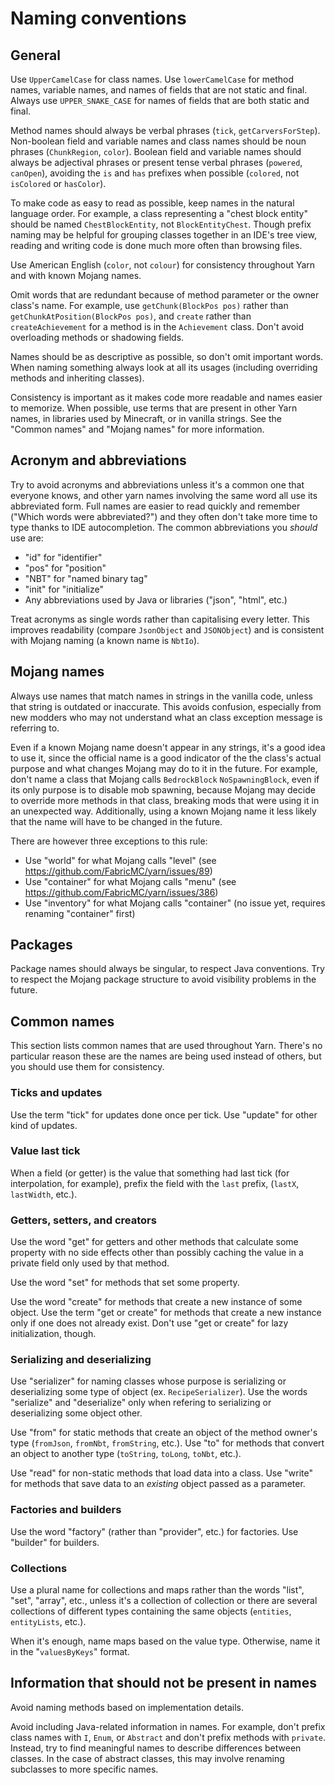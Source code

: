 # Naming conventions

## General

Use `UpperCamelCase` for class names. Use `lowerCamelCase` for method names, variable names, and names of fields that are not
static and final. Always use `UPPER_SNAKE_CASE` for names of fields that are both static and final.

Method names should always be verbal phrases (`tick`, `getCarversForStep`). Non-boolean field and variable names and class names
should be noun phrases (`ChunkRegion`, `color`). Boolean field and variable names should always be adjectival phrases or present
tense verbal phrases (`powered`, `canOpen`), avoiding the `is` and `has` prefixes when possible (`colored`, not `isColored` or
`hasColor`).

To make code as easy to read as possible, keep names in the natural language order. For example, a class representing a "chest
block entity" should be named `ChestBlockEntity`, not `BlockEntityChest`. Though prefix naming may be helpful for grouping
classes together in an IDE's tree view, reading and writing code is done much more often than browsing files.

Use American English (`color`, not `colour`) for consistency throughout Yarn and with known Mojang names.

Omit words that are redundant because of method parameter or the owner class's name. For example, use `getChunk(BlockPos pos)`
rather than `getChunkAtPosition(BlockPos pos)`, and `create` rather than `createAchievement` for a method is in the
`Achievement` class. Don't avoid overloading methods or shadowing fields.

Names should be as descriptive as possible, so don't omit important words. When naming something always look at all its usages
(including overriding methods and inheriting classes).

Consistency is important as it makes code more readable and names easier to memorize. When possible, use terms that are present
in other Yarn names, in libraries used by Minecraft, or in vanilla strings. See the "Common names" and "Mojang names" for more
information.

## Acronym and abbreviations

Try to avoid acronyms and abbreviations unless it's a common one that everyone knows, and other yarn names involving the same
word all use its abbreviated form. Full names are easier to read quickly and remember ("Which words were abbreviated?") and
they often don't take more time to type thanks to IDE autocompletion. The common abbreviations you *should* use are:

 - "id" for "identifier"
 - "pos" for "position"
 - "NBT" for "named binary tag"
 - "init" for "initialize"
 - Any abbreviations used by Java or libraries ("json", "html", etc.)

Treat acronyms as single words rather than capitalising every letter. This improves readability (compare `JsonObject` and
`JSONObject`) and is consistent with Mojang naming (a known name is `NbtIo`).

## Mojang names

Always use names that match names in strings in the vanilla code, unless that string is outdated or inaccurate. This avoids
confusion, especially from new modders who may not understand what an class exception message is referring to.

Even if a known Mojang name doesn't appear in any strings, it's a good idea to use it, since the official name is a good
indicator of the the class's actual purpose and what changes Mojang may do to it in the future. For example, don't name a class
that Mojang calls `BedrockBlock` `NoSpawningBlock`, even if its only purpose is to disable mob spawning, because Mojang may
decide to override more methods in that class, breaking mods that were using it in an unexpected way. Additionally, using a
known Mojang name it less likely that the name will have to be changed in the future.

There are however three exceptions to this rule:
 - Use "world" for what Mojang calls "level" (see https://github.com/FabricMC/yarn/issues/89)
 - Use "container" for what Mojang calls "menu" (see https://github.com/FabricMC/yarn/issues/386)
 - Use "inventory" for what Mojang calls "container" (no issue yet, requires renaming "container" first)

## Packages

Package names should always be singular, to respect Java conventions. Try to respect the Mojang package structure to avoid
visibility problems in the future.

## Common names

This section lists common names that are used throughout Yarn. There's no particular reason these are the names are being used
instead of others, but you should use them for consistency.

### Ticks and updates

Use the term "tick" for updates done once per tick. Use "update" for other kind of updates.

### Value last tick

When a field (or getter) is the value that something had last tick (for interpolation, for example), prefix the field with the
`last` prefix, (`lastX`, `lastWidth`, etc.).

### Getters, setters, and creators

Use the word "get" for getters and other methods that calculate some property with no side effects other than possibly caching
the value in a private field only used by that method.

Use the word "set" for methods that set some property.

Use the word "create" for methods that create a new instance of some object. Use the term "get or create" for methods that
create a new instance only if one does not already exist. Don't use "get or create" for lazy initialization, though. 

### Serializing and deserializing

Use "serializer" for naming classes whose purpose is serializing or deserializing some type of object (ex. `RecipeSerializer`).
Use the words "serialize" and "deserialize" only when refering to serializing or deserializing some object other.

Use "from" for static methods that create an object of the method owner's type (`fromJson`, `fromNbt`, `fromString`, etc.). Use
"to" for methods that convert an object to another type (`toString`, `toLong`, `toNbt`, etc.).

Use "read" for non-static methods that load data into a class. Use "write" for methods that save data to an *existing* object
passed as a parameter.

### Factories and builders

Use the word "factory" (rather than "provider", etc.) for factories. Use "builder" for builders.

### Collections

Use a plural name for collections and maps rather than the words "list", "set", "array", etc., unless it's a collection of
collection or there are several collections of different types containing the same objects (`entities`, `entityLists`, etc.).

When it's enough, name maps based on the value type. Otherwise, name it in the "`valuesByKeys`" format.

## Information that should not be present in names

Avoid naming methods based on implementation details.

Avoid including Java-related information in names. For example, don't prefix class names with `I`, `Enum`, or `Abstract` and
don't prefix methods with `private`. Instead, try to find meaningful names to describe differences between classes. In the
case of abstract classes, this may involve renaming subclasses to more specific names.

